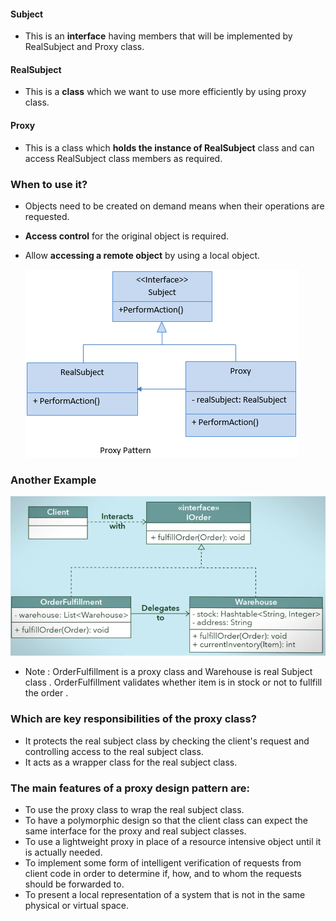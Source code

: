 #### Subject
- This is an **interface** having members that will be implemented by RealSubject and Proxy class.

#### RealSubject
- This is a **class** which we want to use more efficiently by using proxy class.

#### Proxy
- This is a class which **holds the instance of RealSubject** class and can access RealSubject class members as required.

### When to use it?
- Objects need to be created on demand means when their operations are requested.

- **Access control** for the original object is required.

- Allow **accessing a remote object** by using a local object.

    ![Proxy Pattern](images/proxy.png)

### Another Example

   ![Proxy Pattern](images/proxy-example2.png)
- Note :  OrderFulfillment is a proxy class and Warehouse is real Subject class . OrderFulfillment validates whether item is in stock or not to fullfill the order .


### Which are key responsibilities of the proxy class?

- It protects the real subject class by checking the client's request and controlling access to the real subject class.
- It acts as a wrapper class for the real subject class.

### The main features of a proxy design pattern are:

- To use the proxy class to wrap the real subject class.
- To have a polymorphic design so that the client class can expect the same interface for the proxy and real subject classes.
- To use a lightweight proxy in place of a resource intensive object until it is actually needed.
- To implement some form of intelligent verification of requests from client code in order to determine if, how, and to whom the requests should be forwarded to.
- To present a local representation of a system that is not in the same physical or virtual space.